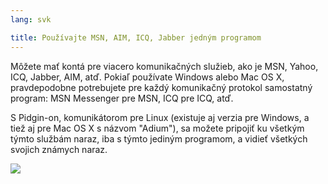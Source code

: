 ```yaml
---
lang: svk

title: Používajte MSN, AIM, ICQ, Jabber jedným programom
---
```


Môžete mať kontá pre viacero komunikačných služieb, ako je 
MSN, Yahoo, ICQ, Jabber, AIM, atď. Pokiaľ používate Windows alebo Mac OS X, pravdepodobne potrebujete pre každý komunikačný protokol samostatný program: MSN 
Messenger pre MSN, ICQ pre ICQ, atď.

S Pidgin-on, komunikátorom pre Linux (existuje aj verzia pre Windows, a tiež aj pre Mac OS X s názvom "Adium"), sa možete pripojiť ku všetkým týmto službám naraz, iba s týmto jediným programom, a vidieť všetkých svojich známych naraz.

<img src="Images/gaim_im_services.png" />

  

